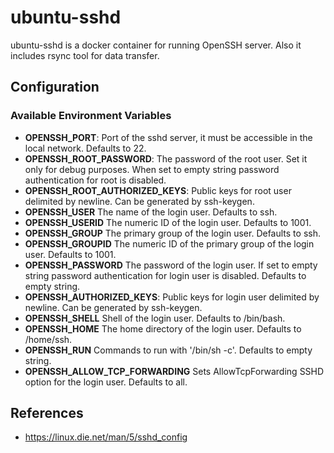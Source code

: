 # ubuntu-sshd
ubuntu-sshd is a docker container for running OpenSSH server. Also it includes rsync tool for data transfer.

## Configuration
### Available Environment Variables

 - **OPENSSH_PORT**: Port of the sshd server, it must be accessible in the local network. Defaults to 22.
 - **OPENSSH_ROOT_PASSWORD**: The password of the root user. Set it only for debug purposes. When set to empty string password authentication for root is disabled.
 - **OPENSSH_ROOT_AUTHORIZED_KEYS**: Public keys for root user delimited by newline. Can be generated by ssh-keygen.
 - **OPENSSH_USER** The name of the login user. Defaults to ssh.
 - **OPENSSH_USERID** The numeric ID of the login user. Defaults to 1001.
 - **OPENSSH_GROUP** The primary group of the login user. Defaults to ssh.
 - **OPENSSH_GROUPID** The numeric ID of the primary group of the login user. Defaults to 1001.
 - **OPENSSH_PASSWORD** The password of the login user. If set to empty string password authentication for login user is disabled. Defaults to empty string.
 - **OPENSSH_AUTHORIZED_KEYS**: Public keys for login user delimited by newline. Can be generated by ssh-keygen.
 - **OPENSSH_SHELL** Shell of the login user. Defaults to /bin/bash.
 - **OPENSSH_HOME** The home directory of the login user. Defaults to /home/ssh.
 - **OPENSSH_RUN** Commands to run with '/bin/sh -c'. Defaults to empty string.
 - **OPENSSH_ALLOW_TCP_FORWARDING** Sets AllowTcpForwarding SSHD option for the login user. Defaults to all.

## References

 * https://linux.die.net/man/5/sshd_config
